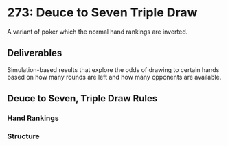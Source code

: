 # 273: Deuce to Seven Triple Draw
A variant of poker which the normal hand rankings are inverted.

## Deliverables
Simulation-based results that explore the odds of drawing to certain hands based on how many rounds are left and how many opponents are available.


## Deuce to Seven, Triple Draw Rules
### Hand Rankings

### Structure

